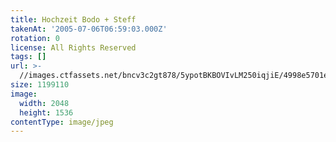 ```yaml
---
title: Hochzeit Bodo + Steff
takenAt: '2005-07-06T06:59:03.000Z'
rotation: 0
license: All Rights Reserved
tags: []
url: >-
  //images.ctfassets.net/bncv3c2gt878/5ypotBKBOVIvLM250iqjiE/4998e5701eb78f00aa1f97dcf67a46e4/hochzeit-bodo--steff_4559739961_o
size: 1199110
image:
  width: 2048
  height: 1536
contentType: image/jpeg
---
```


